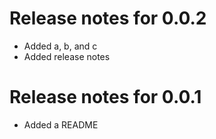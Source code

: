 # Release notes for 0.0.2

* Added a, b, and c
* Added release notes

# Release notes for 0.0.1

* Added a README
